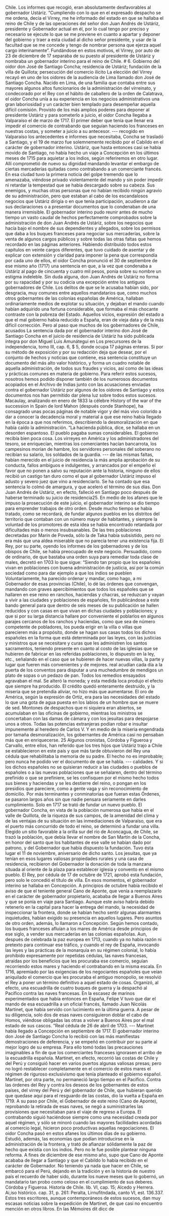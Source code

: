 Chile. Los informes que recogió, eran absolutamente desfavorables al gobernador Ustáriz. “Cumpliendo con lo que en el expresado despacho se me ordena, decía el Virrey, me he informado del estado en que se hallaba el reino de Chile y de las operaciones del señor don Juan Andrés de Ustáriz, presidente y Gobernador actual en él, por lo cual tengo por preciso y necesario se ejecute lo que se me previene en cuanto a apartar y deponer del gobierno y traer a esta ciudad al dicho señor presidente, y usar de la facultad que se me concede y tengo de nombrar persona que ejerza aquel cargo interinamente”. Fundándose en estos motivos, el Virrey, por auto de 23 de diciembre de 17 separaba de su puesto al presidente de Ustáriz y nombraba un gobernador interino para el reino de Chile. # 6. Gobierno del oidor don José de Santiago Concha; residencia de Ustáriz; fundación de la villa de Quillota; persecución del comercio ilícito La elección del Virrey recayó en uno de los oidores de la audiencia de Lima llamado don José de Santiago Concha. Nacido en Lima, de una familia que contaba entre sus mayores algunos altos funcionarios de la administración del virreinato, y condecorado por el Rey con el hábito de caballero de la orden de Calatrava, el oidor Concha unía a su experiencia en los negocios administrativos una gran laboriosidad y un carácter bien templado para desempeñar aquella difícil comisión. Provisto de los más amplios poderes para deponer al presidente Ustáriz y para someterlo a juicio, el oidor Concha llegaba a Valparaíso el de marzo de 1717. El primer deber que tenía que llenar era impedir el comercio de contrabando que seguían haciendo los franceses en nuestras costas, y someter a juicio a su antecesor. --- recogido en Valparaíso los antecedentes e informes que necesitaba, Concha se trasladó a Santiago, y el 19 de marzo fue solemnemente recibido por el Cabildo en el carácter de gobernador interino. Ustáriz, que hasta entonces casi se había movido de Santiago, no había hecho un viaje a Concepción en los últimos meses de 1715 para aquietar a los indios, según referiremos en otro lugar. Allí comprometió de nuevo su dignidad mandando levantar el embargo de ciertas mercaderías quitadas como contrabando a un comerciante francés. En esa ciudad tuvo la primera noticia del golpe tremendo que lo amenazaba, viéndose privado violentamente del mando y sin poder impedir ni retardar la tempestad que se había descargado sobre su cabeza. Sus enemigos, y muchas otras personas que no habían recibido ningún agravio de su administración, pero que estaban al cabo de los escandalosos negocios que Ustáriz dirigía o en que tenía participación, acudieron a dar sus declaraciones o a presentar documentos que lo condenaban de una manera irremisible. El gobernador interino pudo reunir antes de mucho tiempo un vasto caudal de hechos perfectamente comprobados sobre la administración de don Juan Andrés de Ustáriz, sobre los negocios que hacía bajo el nombre de sus dependientes y allegados, sobre los permisos que daba a los buques franceses para negociar sus mercaderías, sobre la venta de algunos cargos públicos y sobre todas las otras faltas que hemos recordado en las páginas anteriores. Habiendo distribuido todos estos capítulos en veinte cargos diferentes, que tuvo cuidado de asentar y de explicar con extensión y claridad para imponer la pena que correspondía por cada uno de ellos, el oidor Concha pronunció el 30 de septiembre de ese mismo año (1717) una sentencia en que, a la vez que condenaba a Ustáriz al pago de cincuenta y cuatro mil pesos, ponía sobre su nombre un estigma indeleble. Sin duda alguna, don Juan Andrés de Ustáriz no forma por su rapacidad y por su codicia una excepción entre los antiguos gobernadores de Chile. Los delitos de que se le acusaba habían sido, por desgracia, muy comunes entre aquellos mandatarios que, como muchos otros gobernantes de las colonias españolas de América, hallaban ordinariamente medios de explotar su situación, y dejaban el mando cuando habían adquirido una fortuna considerable, que formaba el más chocante contraste con la pobreza del Estado. Aquellos vicios, expresión del estado a que el mal gobierno había reducido a España, eran de vieja data y de la más difícil corrección. Pero al paso que muchos de los gobernadores de Chile, acusados La sentencia dada por el gobernador interino don José de Santiago Concha en el juicio de residencia de Ustáriz ha sido publicada íntegra por don Miguel Luis Amunátegui en Los precursores de la independencia, tomo III, cap. 6, $ 5, donde ocupa 17 páginas enteras. Si por su método de exposición y por su redacción deja que desear, por el conjunto de hechos y noticias que contiene, esa sentencia constituye un documento del más alto valor histórico, y forma un cuadro notable de aquella administración, de todos sus fraudes y vicios, así como de las ideas y prácticas comunes en materia de gobierno. Para referir estos sucesos, nosotros hemos podido disponer también de los numerosos documentos acopiados en el Archivo de Indias junto con las acusaciones enviadas contra el gobernador Ustáriz por algunos de los oidores de Santiago y estos documentos nos han permitido dar plena luz sobre todos estos sucesos. Macaulay, analizando en enero de 1833 la célebre History of the war of the succession in Spain de lord Mahon (después conde Stanhope), ha consagrado unas pocas páginas de notable vigor y del más vivo colorido a dar a conocer la decadencia moral y material a que ese reino había llegado en la época a que nos referimos, describiendo la desmoralización en que había caído la administración. “La hacienda pública, dice, se hallaba en un desorden espantoso. El pueblo pagaba sumas considerables. El gobierno recibía bien poca cosa. Los virreyes en América y los administradores del tesoro, se enriquecían, mientras los comerciantes hacían bancarrota, los campesinos morían de hambre, los servidores personales del soberano no recibían su salario, los soldados de la guardia. --- de las mismas faltas, habían merecido en el juicio de residencia la más amplia aprobación de su conducta, fallos ambiguos e indulgentes, y arrancados por el empeño el favor que no ponen a salvo su reputación ante la historia, ninguno de ellos recibió un castigo tan duro como el que al gobernador Ustáriz impuso el adusto y severo juez que vino a residenciarlo. Se ha contado que esa sentencia lo colmó de amargura, y que aceleró el término de sus días. Don Juan Andrés de Ustáriz, en efecto, falleció en Santiago poco después de haberse terminado su juicio de residencia25. En medio de los afanes que le impuso la prosecución de este juicio, el gobernador interino se dio tiempo para emprender trabajos de otro orden. Desde mucho tiempo se había tratado, como se recordará, de fundar algunos pueblos en los distritos del territorio que contaban con un número mayor de habitantes, y siempre la voluntad de los promotores de esta idea se había encontrado retardada por dificultades más o menos insubsanables. De las tres poblaciones decretadas por Marín de Poveda, sólo la de Taka había subsistido, pero no era más que una aldea miserable que no parecía tener una existencia fija. El Rey, por su parte, oyendo los informes de los gobernadores y de los obispos de Chile, se había preocupado de este negocio. Persuadido, como de ordinario, de que bastaba una orden suya para remediar toda clase de males, decretó en 1703 lo que sigue: “Siendo tan propio que los españoles vivan en poblaciones con buena administración de justicia, así por la común sociedad como para dar ejemplo a que los indios se pueblen Voluntariamente, ha parecido ordenar y mandar, como hago, a mi Gobernador de esas provincias (Chile), lo dé las órdenes que convengan, mandando con graves apercibimientos que todos los españoles que se hallaren en ese reino en ranchos, haciendas y chacras, se reduzcan y vayan a vivir a las ciudades y poblaciones de españoles, fin publicándose a este bando general para que dentro de seis meses de su publicación se hallen reducidos y con casas en que vivan en dichas ciudades y poblaciones; y que si por su larga distancia hallare por conveniente el poblarlos en algunos parajes cercanos de los ranchos y haciendas, como que sea de número competente de pobladores, los pueda erigir en la villa o villas que parecieren más a propósito, donde se hagan sus casas todos los dichos españoles en la forma que está determinada por las leyes, con las justicias y ministros que se necesitare y curas que les administren los santos sacramentos, teniendo presente en cuanto al costo de las iglesias que se hubieren de fabricar en las referidas poblaciones, lo dispuesto en la ley, etc., señalando en el caso que se hubieren de hacer nuevas villas, la parte y lugar que fueren más convenientes y de mejores. real acudían cada día a la puerta de los conventos para disputar a una muchedumbre de mendigos un plato de sopas o un pedazo de pan. Todos los remedios ensayados agravaban el mal. Se alteró la moneda; y esta medida loca produjo el efecto que siempre ha producido. El crédito quedó enteramente destruido, y la miseria que se pretendía aliviar, no hizo más que aumentarse. El oro de América, según la expresión de Ortiz, era para las necesidades del estado lo que una gota de agua puesta en los labios de un hombre que se muere de sed. Montones de despachos que ni siquiera eran abiertos, se acumulaban en las oficinas de gobierno, mientras los ministros se concertaban con las damas de cámara y con los jesuitas para despojarse unos a otros. Todas las potencias extranjeras podían robar e insultar impunemente al heredero de Carlos V. Y en medio de la miseria engendrada por tamaña desmoralización, los gobernantes de América casi no pensaban más que en enriquecerse. 25 Algunos cronistas, Córdoba y Figueroa y Carvallo, entre ellos, han referido que los tres hijos que Ustáriz trajo a Chile se establecieron en este país y que más tarde obtuvieron del Rey una cédula que rehabilitaba la memoria de su padre. El hecho no es improbable; pero nunca he podido ver el documento de que se habla. --- calidades. Y si los dichos españoles no se quisieran reducir a las ciudades o pueblos de españoles o a las nuevas poblaciones que se señalaren, dentro del término prefinido o que se prefiniere, se les confisquen por el mismo hecho todos sus bienes y haciendas y se les destierre del reino, o pongan en los presidios que pareciere, como a gente vaga y sin reconocimiento de domicilio. Por más terminantes y conminatorias que fueran estas Órdenes, se pasaron largos años sin que nadie pensara seriamente en darles cumplimiento. Solo en 1717 se trató de fundar un nuevo pueblo. El gobernador Concha, en vista de la población numerosa que había en el valle de Quillota, de la riqueza de sus campos, de la amenidad del clima y de las ventajas de su situación en las inmediaciones de Valparaíso, que era el puerto más concurrido de todo el reino, se determinó a fundar una villa. Elegido un sitio favorable a la orilla sur del río de Aconcagua, de Chile, se trazó la población, que debía llevar el nombre de San Martín de la Concha, en honor del santo que los habitantes de ese valle se habían dado por patrono, y del Gobernador que había dispuesto la fundación. Tuvo ésta lugar el 11 de noviembre, aniversario de dicho santo. Los jesuitas, que ya tenían en esos lugares valiosas propiedades rurales y una casa de residencia, recibieron del Gobernador la donación de toda la manzana situada al oriente de la plaza para establecer iglesia y convento en el mismo pueblo. El Rey, por cédula de 17 de octubre de 1721, aprobó esta fundación, pero solo le concedió el título de villa. En esos momentos, el gobernador interino se hallaba en Concepción. A principios de octubre había recibido el aviso de que el teniente general Cano de Aponte, que venía a reemplazarlo en el carácter de gobernador propietario, acababa de llegar a Buenos Aires y que se ponía en viaje para Santiago. Aunque este aviso habría debido retenerlo en la capital para hacer la entrega del mando, la necesidad de inspeccionar la frontera, donde se habían hecho sentir algunas alarmantes inquietudes, habían exigido su presencia en aquellos lugares. Pero asuntos de otro orden, además, lo llamaron a Concepción. Según hemos contado, los buques franceses afluían a los mares de América desde principios de ese siglo, a vender sus mercaderías en las colonias españolas. Aun, después de celebrada la paz europea en 1713, cuando ya no había razón ni pretexto para continuar ese tráfico, y cuando el rey de España, invocando las leyes y las prácticas de la monarquía en su régimen colonial, lo había prohibido expresamente por repetidas cédulas, las naves francesas, atraídas por los beneficios que les procuraba ese comercio, seguían recorriendo estos mares y haciendo el contrabando en la misma escala. En 1716, apremiado por las exigencias de los negociantes españoles que veían aniquilado el comercio que les procuraba el antiguo monopolio, se resolvió el Rey a poner un término definitivo a aquel estado de cosas. Organizó, al efecto, una escuadrilla de cuatro buques de guerra y la despachó al Pacífico contra las naves francesas. En la escasez de marinos experimentados que había entonces en España, Felipe V tuvo que dar el mando de esa escuadrilla a un oficial francés, llamado Juan Nicolás Martinet, que había servido con lucimiento en la última guerra. A pesar de su diligencia, solo dos de esas naves consiguieron doblar el cabo de Homos, viéndose obligadas las otras a volver a Buenos Aires por el mal estado de sus cascos. ”Real cédula de 26 de abril de 1703. --- Martinet había llegado a Concepción en septiembre de 1717. El gobernador interino don José de Santiago Concha lo recibió con las más manifiestas demostraciones de deferencia, y se empeñó en contribuir por su parte al mejor logro de su empresa. Para ello tomó todas las precauciones imaginables a fin de que los comerciantes franceses ignorasen el arribo de la escuadrilla española. Martinet, en efecto, recorrió las costas de Chile y del Perú y consiguió hacer en varios puertos algunas valiosas presas; pero no logró restablecer completamente en el comercio de estos mares el régimen de riguroso exclusivismo que tenía planteado el gobierno español. Martinet, por otra parte, no permaneció largo tiempo en el Pacífico. Contra las órdenes del Rey y contra los deseos de los gobernantes de estos países, del virrey del Perú y del gobernador de Chile, que hubieran querido que quedase aquí para el resguardo de las costas, dio la vuelta a España en 1719. A su paso por Chile, el Gobernador de este reino (Cano de Aponte), reprobando la retirada de esas naves, se negó a suministrarles las provisiones que necesitaban para el viaje de regreso a Europa. El contrabando siguió haciéndose siempre como una necesidad creada por aquel régimen, y sólo se minoró cuando las mayores facilidades acordadas al comercio legal, hicieron poco productivas aquellas negociaciones. El oidor Concha pasó en estos afanes los últimos días de su gobierno. Estudió, además, las economías que podían introducirse en la administración de la frontera, y trató de afianzar sólidamente la paz de hecho que existía con los indios. Pero no le fue posible plantear ninguna reforma. A fines de diciembre de ese mismo año, supo que Cano de Aponte acababa de llegar a Santiago y que el Cabildo lo había recibido en el carácter de Gobernador. No teniendo ya nada que hacer en Chile, se embarcó para el Perú, dejando en la tradición y en la historia de nuestro país el recuerdo de haber sido, durante los nueve meses que lo gobernó, un mandatario tan probo como celoso en el cumplimiento de sus deberes. Córdoba y Figueroa. Historia de Chile. lib. VI, cap. 15; Alcedo y Herrera. Ai,iso histórico. cap. 31, p. 261: Peralta, Lirnufitndada, canto VI, est. 136.337. Estos tres escritores, aunque contemporáneos de estos sucesos, dan muy escasas noticias sobre la expedición de Martinet, de que casi no encuentro mención en otros libros. En las Mémoires dit dicc de